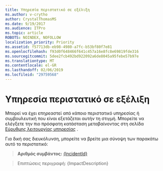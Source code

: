 ```yaml
---
title: Υπηρεσία περιστατικό σε εξέλιξη
ms.author: v-crytho
author: CrystalThomasMS
ms.date: 9/19/2017
ms.audience: ITPro
ms.topic: article
ROBOTS: NOINDEX, NOFOLLOW
localization_priority: Priority
ms.assetid: f57713db-eb98-4980-a7fc-b53bf80f7e81
ms.openlocfilehash: f93d0f648466f641c457a16e8fc8e69819fde316
ms.sourcegitcommit: 5dee2fcb492bd922092a6de8045a95febe57b97e
ms.translationtype: MT
ms.contentlocale: el-GR
ms.lasthandoff: 02/06/2019
ms.locfileid: "29759568"
---
```

# <a name="service-incident-in-progress"></a>Υπηρεσία περιστατικό σε εξέλιξη

Μπορεί να έχει επηρεαστεί από κάποιο περιστατικό υπηρεσίας ή συμβουλευτική που είναι εξετάζεται αυτήν τη στιγμή. Μπορείτε να ελέγξετε την πιο πρόσφατη κατάσταση μεταβαίνοντας στη σελίδα [Εύρυθμης λειτουργίας υπηρεσίας](https://admin.microsoft.com/adminportal/home#/servicehealth) . 
  
Για δική σας διευκόλυνση, μπορείτε να βρείτε μια σύνοψη των παρακάτω αυτό το περιστατικό:
  
> **Αριθμός συμβάντος:** [{IncidentId}](https://admin.microsoft.com/adminportal/home#/servicehealth)
    
> Επιπτώσεις περιγραφή: {ImpactDescription}
    

